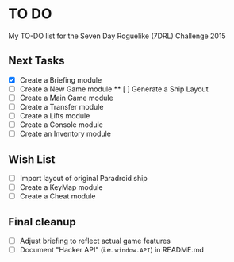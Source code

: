 # TO DO
My TO-DO list for the Seven Day Roguelike (7DRL) Challenge 2015

## Next Tasks
* [X] Create a Briefing module
* [ ] Create a New Game module
** [ ] Generate a Ship Layout
* [ ] Create a Main Game module
* [ ] Create a Transfer module
* [ ] Create a Lifts module
* [ ] Create a Console module
* [ ] Create an Inventory module

## Wish List
* [ ] Import layout of original Paradroid ship
* [ ] Create a KeyMap module
* [ ] Create a Cheat module

## Final cleanup
* [ ] Adjust briefing to reflect actual game features
* [ ] Document "Hacker API" (i.e. `window.API`) in README.md
